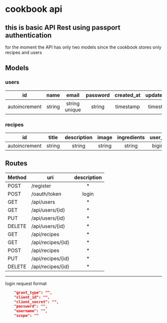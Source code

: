 # cookbook api

## this is basic API Rest using passport authentication 

for the moment the API has only two models since the cookbook stores only recipes and users

## Models

### users

| id | name | email | password | created_at | updated_at | 
| -- |:----:|:-----:|:--------:|:----------:| ----------:|
|autoincrement | string | string unique | string | timestamp | timestamp |

### recipes

| id | title | description | image | ingredients | user_id | created_at | updated_at | 
| -- |:-----:|:-----------:|:-----:|:-----------:|:-------:|:----------:| ----------:|
|autoincrement | string | string | string | string | bigint | timestamp | timestamp |


## Routes 

| Method | uri | description |
| ------ |-----|:-----------:|
| POST   | /register                               |*|
| POST   | /oauth/token                            | login |
| GET    | /api/users                               |*|
| GET    | /api/users/{id}                          |*|
| PUT    | /api/users/{id}                          |*|
| DELETE | /api/users/{id}                          |*|
| GET    | /api/recipes                             |*|
| GET    | /api/recipes/{id}                        |*|
| POST   | /api/recipes                             |*|
| PUT    | /api/recipes/{id}                        |*| 
| DELETE | /api/recipes/{id}                        |*|

---
login request format
```json
    "grant_type": "",
    "client_id": "",
    "client_secret": "",
    "password": "",
    "username": "",
    "scope": ""
```

